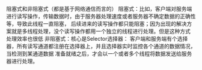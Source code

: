 阻塞式和非阻塞式（都是基于网络通信而言的）
阻塞式：比如，客户端对服务端进行读写操作，传输数据时，由于服务器处理速度或者服务器不确定数据的正确性等，导致此线程一直阻塞，
       后续进来的读写操作都只能阻塞；因为出现的解决方案就是多线程处理，没个读写操作都用一个独立的线程进行处理。但是这种方式
       处理效率也很低
非阻塞式：核心是Selector选择器：
      客户端和服务端有个选择器，所有读写通道都注册在选择器上，并且选择器实时监控各个通道的数据情况，当检测到某通道数据
      准备就绪之后，才会以一个或者多个线程将数据发送给服务器进行处理。